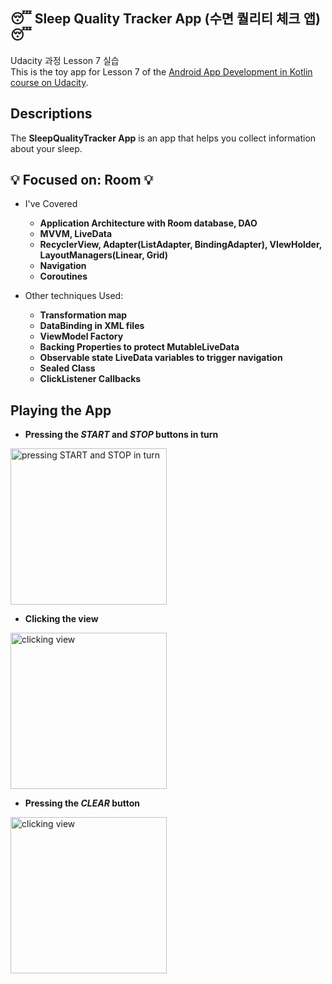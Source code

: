 ## :sleeping: Sleep Quality Tracker App (수면 퀄리티 체크 앱) :sleeping:
Udacity 과정 Lesson 7 실습 <br>
This is the toy app for Lesson 7 of the [Android App Development in Kotlin course on Udacity](https://www.udacity.com/course/ud9012/).

## Descriptions
The **SleepQualityTracker App** is an app that helps you collect information about your sleep. 

## :bulb: Focused on: Room :bulb:
* I've Covered
  * **Application Architecture with Room database, DAO**
  * **MVVM, LiveData**
  * **RecyclerView, Adapter(ListAdapter, BindingAdapter), VIewHolder, LayoutManagers(Linear, Grid)**
  * **Navigation**
  * **Coroutines**
  
* Other techniques Used:
  * **Transformation map**
  * **DataBinding in XML files**
  * **ViewModel Factory**
  * **Backing Properties to protect MutableLiveData**
  * **Observable state LiveData variables to trigger navigation**
  * **Sealed Class**
  * **ClickListener Callbacks**

## Playing the App
* **Pressing the <i>START</i> and <i>STOP</i> buttons in turn**
<img width="250" alt = "pressing START and STOP in turn" src = "https://user-images.githubusercontent.com/49539592/93100252-ec425280-f6e3-11ea-9c38-15d590345060.gif">
<br/>

* **Clicking the view**
<img width="250" alt = "clicking view" src = "https://user-images.githubusercontent.com/49539592/93107125-231c6680-f6ec-11ea-8f01-11724ef5f772.gif">
<br/>

* **Pressing the <i>CLEAR</i> button**
<img width="250" alt = "clicking view" src = "https://user-images.githubusercontent.com/49539592/93107434-8b6b4800-f6ec-11ea-99f1-6fc9ae40a337.gif">
<br/>
